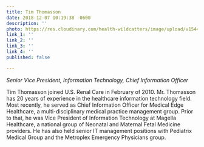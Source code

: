 ```yaml
---
title: Tim Thomasson
date: 2018-12-07 10:19:38 -0600
description: ''
photo: https://res.cloudinary.com/health-wildcatters/image/upload/v1544199596/image.png
link_1: ''
link_2: ''
link_3: ''
link_4: ''
published: false

---
```

_Senior Vice President, Information Technology, Chief Information Officer_

Tim Thomasson joined U.S. Renal Care in February of 2010. Mr. Thomasson has 20 years of experience in the healthcare information technology field. Most recently, he served as Chief Information Officer for Medical Edge Healthcare, a multi-disciplinary medical practice management group. Prior to that, he was Vice President of Information Technology at Magella Healthcare, a national group of Neonatal and Maternal Fetal Medicine providers. He has also held senior IT management positions with Pediatrix Medical Group and the Metroplex Emergency Physicians group.